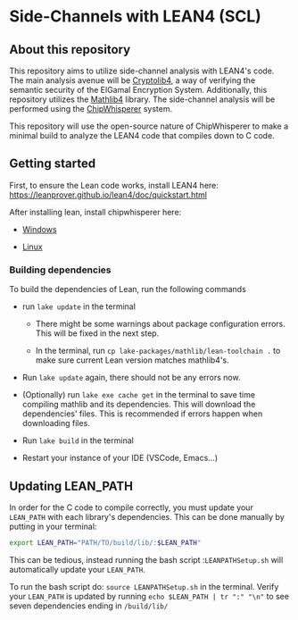 # Side-Channels with LEAN4 (SCL)

## About this repository
This repository aims to utilize side-channel analysis with LEAN4's code. 
The main analysis avenue will be [Cryptolib4](https://github.com/A-Stone-Olguin/cryptolib4), a way of verifying the semantic security of the ElGamal Encryption System.
Additionally, this repository utilizes the [Mathlib4](https://github.com/leanprover-community/mathlib4) library.
The side-channel analysis will be performed using the [ChipWhisperer](https://github.com/newaetech/chipwhisperer) system. 

This repository will use the open-source nature of ChipWhisperer to make a minimal build to analyze the LEAN4 code that compiles down to C code.

## Getting started
First, to ensure the Lean code works, install LEAN4 here: https://leanprover.github.io/lean4/doc/quickstart.html

After installing lean, install chipwhisperer here: 

 * [Windows](https://chipwhisperer.readthedocs.io/en/latest/windows-install.html)

 * [Linux](https://chipwhisperer.readthedocs.io/en/latest/linux-install.html)

### Building dependencies
To build the dependencies of Lean, run the following commands

- run `lake update` in the terminal
  - There might be some warnings about package configuration errors. This will be fixed in the next step.

  - In the terminal, run `cp lake-packages/mathlib/lean-toolchain .` to make sure current Lean version matches mathlib4's.

- Run `lake update` again, there should not be any errors now.

- (Optionally) run `lake exe cache get` in the terminal to save time compiling mathlib and its dependencies. This will download the dependencies' files. This is recommended if errors happen when downloading files.

- Run `lake build` in the terminal

- Restart your instance of your IDE (VSCode, Emacs...)

## Updating LEAN_PATH
In order for the C code to compile correctly, you must update your `LEAN_PATH` with each library's dependencies. This can be done manually by putting in your terminal:
```bash
export LEAN_PATH="PATH/TO/build/lib/:$LEAN_PATH"
```

This can be tedious, instead running the bash script :`LEANPATHSetup.sh` will automatically update your `LEAN_PATH`.

To run the bash script do: `source LEANPATHSetup.sh` in the terminal. Verify your `LEAN_PATH` is updated by running `echo $LEAN_PATH | tr ":" "\n"` to see seven dependencies ending in `/build/lib/`

